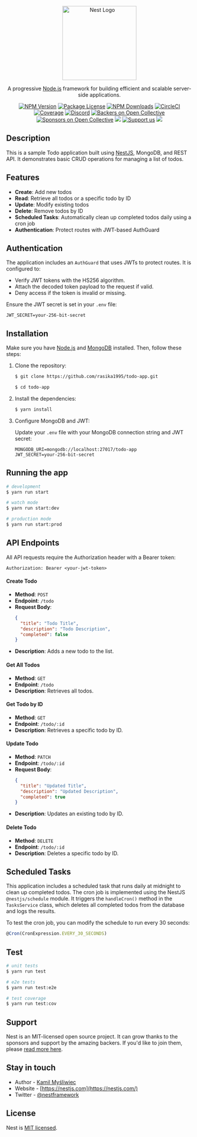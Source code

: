 <p align="center">
  <a href="http://nestjs.com/" target="blank"><img src="https://nestjs.com/img/logo-small.svg" width="200" alt="Nest Logo" /></a>
</p>

[circleci-image]: https://img.shields.io/circleci/build/github/nestjs/nest/master?token=abc123def456
[circleci-url]: https://circleci.com/gh/nestjs/nest

  <p align="center">A progressive <a href="http://nodejs.org" target="_blank">Node.js</a> framework for building efficient and scalable server-side applications.</p>
    <p align="center">
<a href="https://www.npmjs.com/~nestjscore" target="_blank"><img src="https://img.shields.io/npm/v/@nestjs/core.svg" alt="NPM Version" /></a>
<a href="https://www.npmjs.com/~nestjscore" target="_blank"><img src="https://img.shields.io/npm/l/@nestjs/core.svg" alt="Package License" /></a>
<a href="https://www.npmjs.com/~nestjscore" target="_blank"><img src="https://img.shields.io/npm/dm/@nestjs/common.svg" alt="NPM Downloads" /></a>
<a href="https://circleci.com/gh/nestjs/nest" target="_blank"><img src="https://img.shields.io/circleci/build/github/nestjs/nest/master" alt="CircleCI" /></a>
<a href="https://coveralls.io/github/nestjs/nest?branch=master" target="_blank"><img src="https://coveralls.io/repos/github/nestjs/nest/badge.svg?branch=master#9" alt="Coverage" /></a>
<a href="https://discord.gg/G7Qnnhy" target="_blank"><img src="https://img.shields.io/badge/discord-online-brightgreen.svg" alt="Discord"/></a>
<a href="https://opencollective.com/nest#backer" target="_blank"><img src="https://opencollective.com/nest/backers/badge.svg" alt="Backers on Open Collective" /></a>
<a href="https://opencollective.com/nest#sponsor" target="_blank"><img src="https://opencollective.com/nest/sponsors/badge.svg" alt="Sponsors on Open Collective" /></a>
  <a href="https://paypal.me/kamilmysliwiec" target="_blank"><img src="https://img.shields.io/badge/Donate-PayPal-ff3f59.svg"/></a>
    <a href="https://opencollective.com/nest#sponsor"  target="_blank"><img src="https://img.shields.io/badge/Support%20us-Open%20Collective-41B883.svg" alt="Support us"></a>
  <a href="https://twitter.com/nestframework" target="_blank"><img src="https://img.shields.io/twitter/follow/nestframework.svg?style=social&label=Follow"></a>
</p>
  <!--[![Backers on Open Collective](https://opencollective.com/nest/backers/badge.svg)](https://opencollective.com/nest#backer)
  [![Sponsors on Open Collective](https://opencollective.com/nest/sponsors/badge.svg)](https://opencollective.com/nest#sponsor)-->

## Description

This is a sample Todo application built using [NestJS](https://github.com/nestjs), MongoDB, and REST API. It demonstrates basic CRUD operations for managing a list of todos.

## Features

- **Create**: Add new todos
- **Read**: Retrieve all todos or a specific todo by ID
- **Update**: Modify existing todos
- **Delete**: Remove todos by ID
- **Scheduled Tasks**: Automatically clean up completed todos daily using a cron job
- **Authentication**: Protect routes with JWT-based AuthGuard

## Authentication

The application includes an `AuthGuard` that uses JWTs to protect routes. It is configured to:

- Verify JWT tokens with the HS256 algorithm.
- Attach the decoded token payload to the request if valid.
- Deny access if the token is invalid or missing.

Ensure the JWT secret is set in your `.env` file:

```env
JWT_SECRET=your-256-bit-secret
```

## Installation

Make sure you have [Node.js](https://nodejs.org/) and [MongoDB](https://www.mongodb.com/) installed. Then, follow these steps:

1. Clone the repository:

    ```bash
    $ git clone https://github.com/rasika1995/todo-app.git

    $ cd todo-app
    ```

2. Install the dependencies:

    ```bash
    $ yarn install
    ```

3. Configure MongoDB and JWT:

    Update your `.env` file with your MongoDB connection string and JWT secret:

    ```env
    MONGODB_URI=mongodb://localhost:27017/todo-app
    JWT_SECRET=your-256-bit-secret
    ```

## Running the app

```bash
# development
$ yarn run start

# watch mode
$ yarn run start:dev

# production mode
$ yarn run start:prod
```

## API Endpoints

All API requests require the Authorization header with a Bearer token:

```
Authorization: Bearer <your-jwt-token>
```


#### Create Todo

- **Method**: `POST`
- **Endpoint**: `/todo`
- **Request Body**:
  ```json
  {
    "title": "Todo Title",
    "description": "Todo Description",
    "completed": false
  }
  ```
- **Description**: Adds a new todo to the list.

#### Get All Todos

- **Method**: `GET`
- **Endpoint**: `/todo`
- **Description**: Retrieves all todos.

#### Get Todo by ID

- **Method**: `GET`
- **Endpoint**: `/todo/:id`
- **Description**: Retrieves a specific todo by ID.

#### Update Todo

- **Method**: `PATCH`
- **Endpoint**: `/todo/:id`
- **Request Body**:
  ```json
  {
    "title": "Updated Title",
    "description": "Updated Description",
    "completed": true
  }
  ```
- **Description**: Updates an existing todo by ID.


#### Delete Todo

- **Method**: `DELETE`
- **Endpoint**: `/todo/:id`
- **Description**:  Deletes a specific todo by ID.

## Scheduled Tasks

This application includes a scheduled task that runs daily at midnight to clean up completed todos. The cron job is implemented using the NestJS `@nestjs/schedule` module. It triggers the `handleCron()` method in the `TasksService` class, which deletes all completed todos from the database and logs the results.

To test the cron job, you can modify the schedule to run every 30 seconds:

```typescript
@Cron(CronExpression.EVERY_30_SECONDS)
```

## Test

```bash
# unit tests
$ yarn run test

# e2e tests
$ yarn run test:e2e

# test coverage
$ yarn run test:cov
```

## Support

Nest is an MIT-licensed open source project. It can grow thanks to the sponsors and support by the amazing backers. If you'd like to join them, please [read more here](https://docs.nestjs.com/support).

## Stay in touch

- Author - [Kamil Myśliwiec](https://kamilmysliwiec.com)
- Website - [https://nestjs.com](https://nestjs.com/)
- Twitter - [@nestframework](https://twitter.com/nestframework)

## License

Nest is [MIT licensed](LICENSE).
